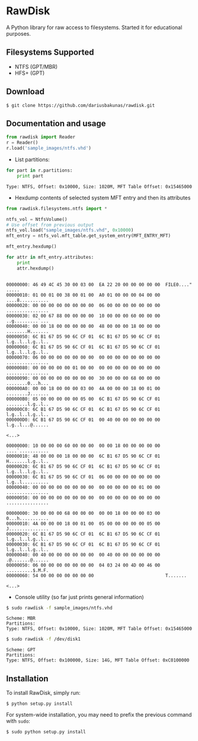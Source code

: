 RawDisk
=======

A Python library for raw access to filesystems. Started it for educational purposes.

Filesystems Supported
---------------------
* NTFS (GPT/MBR)
* HFS+ (GPT)

Download
--------

	$ git clone https://github.com/dariusbakunas/rawdisk.git

Documentation and usage
-----------------------

```python
from rawdisk import Reader
r = Reader()
r.load('sample_images/ntfs.vhd')
```

* List partitions:

```python
for part in r.partitions:
	print part
```

```console
Type: NTFS, Offset: 0x10000, Size: 1020M, MFT Table Offset: 0x15465000
```

* Hexdump contents of selected system MFT entry and then its attributes

```python
from rawdisk.filesystems.ntfs import *

ntfs_vol = NtfsVolume()
# Use offset from previous output
ntfs_vol.load("sample_images/ntfs.vhd", 0x10000)
mft_entry = ntfs_vol.mft_table.get_system_entry(MFT_ENTRY_MFT)

mft_entry.hexdump()

for attr in mft_entry.attributes:
	print
	attr.hexdump()
	
```

```console
00000000: 46 49 4C 45 30 00 03 00  EA 22 20 00 00 00 00 00  FILE0...." .....
00000010: 01 00 01 00 38 00 01 00  A0 01 00 00 00 04 00 00  ....8...........
00000020: 00 00 00 00 00 00 00 00  06 00 00 00 00 00 00 00  ................
00000030: 02 00 67 88 00 00 00 00  10 00 00 00 60 00 00 00  ..g.........`...
00000040: 00 00 18 00 00 00 00 00  48 00 00 00 18 00 00 00  ........H.......
00000050: 6C B1 67 D5 90 6C CF 01  6C B1 67 D5 90 6C CF 01  l.g..l..l.g..l..
00000060: 6C B1 67 D5 90 6C CF 01  6C B1 67 D5 90 6C CF 01  l.g..l..l.g..l..
00000070: 06 00 00 00 00 00 00 00  00 00 00 00 00 00 00 00  ................
00000080: 00 00 00 00 00 01 00 00  00 00 00 00 00 00 00 00  ................
00000090: 00 00 00 00 00 00 00 00  30 00 00 00 68 00 00 00  ........0...h...
000000A0: 00 00 18 00 00 00 03 00  4A 00 00 00 18 00 01 00  ........J.......
000000B0: 05 00 00 00 00 00 05 00  6C B1 67 D5 90 6C CF 01  ........l.g..l..
000000C0: 6C B1 67 D5 90 6C CF 01  6C B1 67 D5 90 6C CF 01  l.g..l..l.g..l..
000000D0: 6C B1 67 D5 90 6C CF 01  00 40 00 00 00 00 00 00  l.g..l...@......

<...>

00000000: 10 00 00 00 60 00 00 00  00 00 18 00 00 00 00 00  ....`...........
00000010: 48 00 00 00 18 00 00 00  6C B1 67 D5 90 6C CF 01  H.......l.g..l..
00000020: 6C B1 67 D5 90 6C CF 01  6C B1 67 D5 90 6C CF 01  l.g..l..l.g..l..
00000030: 6C B1 67 D5 90 6C CF 01  06 00 00 00 00 00 00 00  l.g..l..........
00000040: 00 00 00 00 00 00 00 00  00 00 00 00 00 01 00 00  ................
00000050: 00 00 00 00 00 00 00 00  00 00 00 00 00 00 00 00  ................

00000000: 30 00 00 00 68 00 00 00  00 00 18 00 00 00 03 00  0...h...........
00000010: 4A 00 00 00 18 00 01 00  05 00 00 00 00 00 05 00  J...............
00000020: 6C B1 67 D5 90 6C CF 01  6C B1 67 D5 90 6C CF 01  l.g..l..l.g..l..
00000030: 6C B1 67 D5 90 6C CF 01  6C B1 67 D5 90 6C CF 01  l.g..l..l.g..l..
00000040: 00 40 00 00 00 00 00 00  00 40 00 00 00 00 00 00  .@.......@......
00000050: 06 00 00 00 00 00 00 00  04 03 24 00 4D 00 46 00  ..........$.M.F.
00000060: 54 00 00 00 00 00 00 00                           T.......

<...>
```

* Console utility (so far just prints general information)

```bash
$ sudo rawdisk -f sample_images/ntfs.vhd
```

```console
Scheme: MBR
Partitions:
Type: NTFS, Offset: 0x10000, Size: 1020M, MFT Table Offset: 0x15465000
```

```bash
$ sudo rawdisk -f /dev/disk1
```

```console
Scheme: GPT
Partitions:
Type: NTFS, Offset: 0x100000, Size: 14G, MFT Table Offset: 0xC0100000
```

Installation
------------

To install RawDisk, simply run:

	$ python setup.py install

For system-wide installation, you may need to prefix the previous command with ``sudo``:

	$ sudo python setup.py install